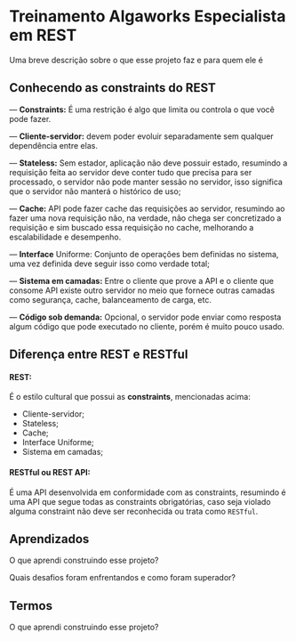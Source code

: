 
# Treinamento Algaworks Especialista em REST

Uma breve descrição sobre o que esse projeto faz e para quem ele é


## Conhecendo as constraints do REST

— **Constraints:** É uma restrição é algo que limita ou controla o que você pode fazer. 

— **Cliente-servidor:** devem poder evoluir separadamente sem qualquer dependência entre elas.

— **Stateless:** Sem estador, aplicação não deve possuir estado, resumindo a requisição feita ao servidor deve conter tudo que precisa para ser processado, o servidor não pode manter sessão no servidor, isso significa que o servidor não manterá o histórico de uso;

— **Cache:** API pode fazer cache das requisições ao servidor, resumindo ao fazer uma nova requisição não, na verdade, não chega ser concretizado a requisição e sim buscado essa requisição no cache, melhorando a escalabilidade e desempenho.

— **Interface** Uniforme: Conjunto de operações bem definidas no sistema, uma vez definida deve seguir isso como verdade total;

— **Sistema em camadas:** Entre o cliente que prove a API e o cliente que consome API existe outro servidor no meio que fornece outras camadas como segurança, cache, balanceamento de carga, etc.

— **Código sob demanda:** Opcional, o servidor pode enviar como resposta algum código que pode executado no cliente, porém é muito pouco usado.
## Diferença entre REST e RESTful

#### REST: 
É o estilo cultural que possui as **constraints**, mencionadas acima: 
- Cliente-servidor;
- Stateless;
- Cache; 
- Interface Uniforme; 
- Sistema em camadas;

#### RESTful ou REST API: 
É uma API desenvolvida em conformidade com as constraints, resumindo é uma API que segue todas as constraints obrigatórias, caso seja violado alguma constraint não deve ser reconhecida ou trata como ````RESTful````.

## Aprendizados

O que aprendi construindo esse projeto? 

Quais desafios foram enfrentandos e como foram superador?

## Termos

O que aprendi construindo esse projeto? 